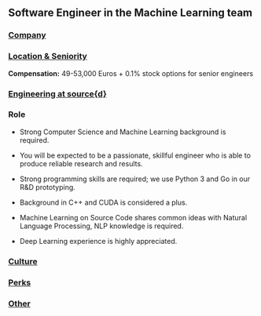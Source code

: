 Software Engineer in the Machine Learning team
------------------------------------------

### [Company](../company-section.md)

### [Location & Seniority](../location-seniority-section.md)

**Compensation:** 49-53,000 Euros + 0.1% stock options for senior engineers

### [Engineering at source{d}](../ml-engineering-section.md)

### Role 

- Strong Computer Science and Machine Learning background is required.

- You will be expected to be a passionate, skillful engineer who is able to produce reliable research and results. 

- Strong programming skills are required; we use Python 3 and Go in our R&D prototyping. 

- Background in C++ and CUDA is considered a plus.

- Machine Learning on Source Code shares common ideas with Natural Language Processing, NLP knowledge is required.

- Deep Learning experience is highly appreciated.

### [Culture](../culture-section.md)

### [Perks](../perks-section.md)

### [Other](../other-section.md)
